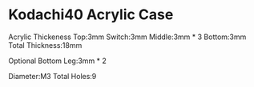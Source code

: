 # Kodachi40 Acrylic Case
Acrylic Thickeness
   Top:3mm
Switch:3mm
Middle:3mm * 3
Bottom:3mm
Total Thickness:18mm

Optional Bottom Leg:3mm * 2

Diameter:M3
Total Holes:9